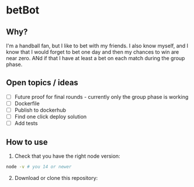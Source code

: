 # betBot

## Why?

I'm a handball fan, but I like to bet with my friends. I also know myself, and I know that I would forget to bet one day and then my chances to win are near zero. ANd if that I have at least a bet on each match during the group phase.

## Open topics / ideas

- [ ] Future proof for final rounds - currently only the group phase is working
- [ ] Dockerfile
- [ ] Publish to dockerhub
- [ ] Find one click deploy solution
- [ ] Add tests

## How to use

1. Check that you have the right node version:
```bash
node -v # you 14 or newer
```
2. Download or clone this repository:
